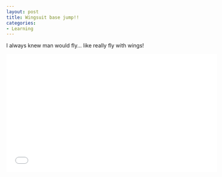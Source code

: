 ```yaml
---
layout: post
title: Wingsuit base jump!!
categories:
- Learning
---
```


I always knew man would fly... like really fly with wings!

<iframe width="560" height="315" src="//www.youtube.com/embed/I4U6T_BB1N8" frameborder="0" allowfullscreen></iframe>
